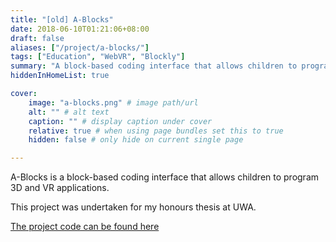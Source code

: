 ```yaml
---
title: "[old] A-Blocks"
date: 2018-06-10T01:21:06+08:00
draft: false
aliases: ["/project/a-blocks/"]
tags: ["Education", "WebVR", "Blockly"]
summary: "A block-based coding interface that allows children to program 3D and VR applications."
hiddenInHomeList: true

cover:
    image: "a-blocks.png" # image path/url
    alt: "" # alt text
    caption: "" # display caption under cover
    relative: true # when using page bundles set this to true
    hidden: false # only hide on current single page

---
```

A-Blocks is a block-based coding interface that allows children to program 3D and VR applications.

This project was undertaken for my honours thesis at UWA.

[The project code can be found here](https://github.com/mrfrase3/a-blocks)